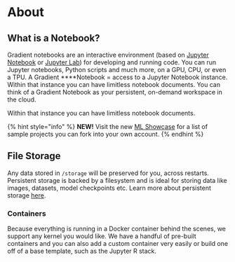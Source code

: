 # About

## What is a Notebook?

Gradient notebooks are an interactive environment \(based on [Jupyter Notebook](https://jupyter.org/) or [Jupyter Lab](https://blog.jupyter.org/jupyterlab-is-ready-for-users-5a6f039b8906)\) for developing and running code. You can run Jupyter notebooks, Python scripts and much more, on a GPU, CPU, or even a TPU. A Gradient ****Notebook = access to a Jupyter Notebook instance. Within that instance you can have limitless notebook documents. You can think of a Gradient Notebook as your persistent, on-demand workspace in the cloud.

Within that instance you can have limitless notebook documents.

{% hint style="info" %}
**NEW!**  Visit the new [ML Showcase](https://ml-showcase.paperspace.com/) for a list of sample projects you can fork into your own account.
{% endhint %}

## File Storage

Any data stored in `/storage` will be preserved for you, across restarts. Persistent storage is backed by a filesystem and is ideal for storing data like images, datasets, model checkpoints etc.  Learn more about persistent storage [here](../data/storage.md#persistent-storage).

### Containers

Because everything is running in a Docker container behind the scenes, we support any kernel you would like. We have a handful of pre-built containers and you can also add a custom container very easily or build one off of a base template, such as the Jupyter R stack.

